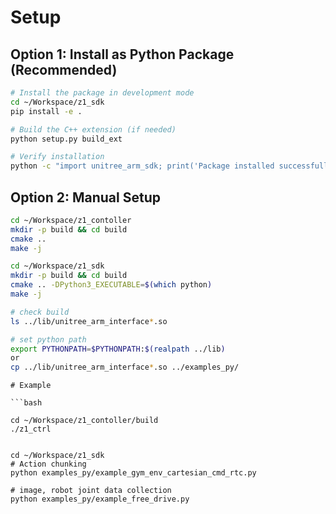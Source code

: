 

# Setup

## Option 1: Install as Python Package (Recommended)

```bash
# Install the package in development mode
cd ~/Workspace/z1_sdk
pip install -e .

# Build the C++ extension (if needed)
python setup.py build_ext

# Verify installation
python -c "import unitree_arm_sdk; print('Package installed successfully!')"
```

## Option 2: Manual Setup

```bash
cd ~/Workspace/z1_contoller
mkdir -p build && cd build
cmake ..
make -j 

cd ~/Workspace/z1_sdk
mkdir -p build && cd build
cmake .. -DPython3_EXECUTABLE=$(which python)
make -j

# check build
ls ../lib/unitree_arm_interface*.so

# set python path
export PYTHONPATH=$PYTHONPATH:$(realpath ../lib)
or 
cp ../lib/unitree_arm_interface*.so ../examples_py/
```


```
# Example

```bash

cd ~/Workspace/z1_contoller/build
./z1_ctrl


cd ~/Workspace/z1_sdk
# Action chunking
python examples_py/example_gym_env_cartesian_cmd_rtc.py 

# image, robot joint data collection
python examples_py/example_free_drive.py

```

